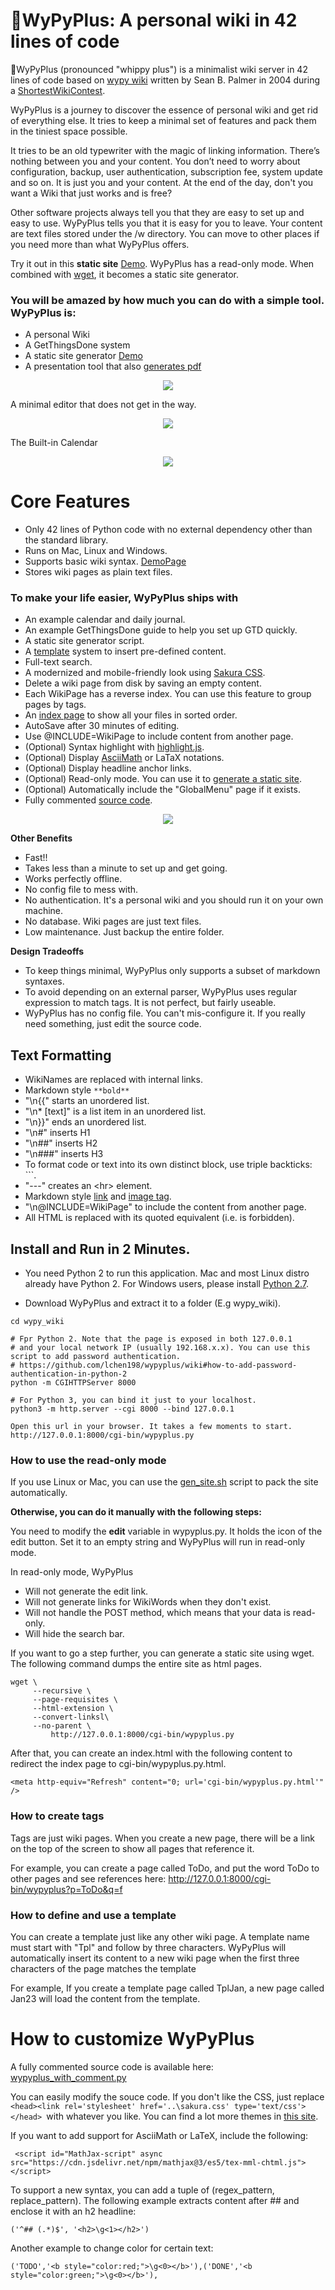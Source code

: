 # 🍦WyPyPlus: A personal wiki in 42 lines of code

🍦WyPyPlus (pronounced "whippy plus") is a minimalist wiki server in 42 lines of code based on [wypy wiki](http://infomesh.net/2003/wypy/) written by Sean B. Palmer in 2004 during a [ShortestWikiContest](http://wiki.c2.com/?ShortestWikiContest).

WyPyPlus is a journey to discover the essence of personal wiki and get rid of everything else. It tries to keep a minimal set of features and pack them in the tiniest space possible.

It tries to be an old typewriter with the magic of linking information. There’s nothing between you and your content. You don’t need to worry about configuration, backup, user authentication, subscription fee, system update and so on. It is just you and your content. At the end of the day, don't you want a Wiki that just works and is free?

Other software projects always tell you that they are easy to set up and easy to use. WyPyPlus tells you that it is easy for you to leave. Your content are text files stored under the /w directory. You can move to other places if you need more than what WyPyPlus offers.

Try it out in this **static site** [Demo](https://ctrl-c.club/~lchen/cgi-bin/wypyplus.py%3Fp=WyPyPlus.html). WyPyPlus has a read-only mode. When combined with [wget](https://www.gnu.org/software/wget/), it becomes a static site generator. 

### You will be amazed by how much you can do with a simple tool. WyPyPlus is:

* A personal Wiki
* A GetThingsDone system
* A static site generator [Demo](https://ctrl-c.club/~lchen/cgi-bin/wypyplus.py%3Fp=WyPyPlus.html)
* A presentation tool that also [generates pdf](https://github.com/lchen198/wypyplus/blob/main/example_hardcopy.pdf)

<p align="center">
<img src="example.png"> 
</p>
A minimal editor that does not get in the way.
<p align="center">
<img src="editor.png">
</p>
The Built-in Calendar 
<p align="center"><img src="calendar.png"></p>

# Core Features
* Only 42 lines of Python code with no external dependency other than the standard library.
* Runs on Mac, Linux and Windows.
* Supports basic wiki syntax. [DemoPage](https://github.com/lchen198/wypyplus/blob/main/w/DemoPage)
* Stores wiki pages as plain text files. 

### To make your life easier, WyPyPlus ships with
* An example calendar and daily journal.
* An example GetThingsDone guide to help you set up GTD quickly.
* A static site generator script.
* A [template](#how-to-define-and-use-a-template) system to insert pre-defined content.
* Full-text search.
* A modernized and mobile-friendly look using [Sakura CSS](https://github.com/oxalorg/sakura).
* Delete a wiki page from disk by saving an empty content.
* Each WikiPage has a reverse index. You can use this feature to group pages by tags.
* An [index page](http://127.0.0.1:8000/cgi-bin/wypyplus.py?p=All&q=f) to show all your files in sorted order.
* AutoSave after 30 minutes of editing.
* Use @INCLUDE=WikiPage to include content from another page.
* (Optional) Syntax highlight with [highlight.js](https://highlightjs.org).
* (Optional) Display [AsciiMath](http://asciimath.org) or LaTaX notations.
* (Optional) Display headline anchor links.
* (Optional) Read-only mode. You can use it to [generate a static site](#how-to-use-the-read-only-mode). 
* (Optional) Automatically include the "GlobalMenu" page if it exists.
* Fully commented [source code](https://github.com/lchen198/wypyplus/blob/main/cgi-bin/wypyplus_with_comment.py).

<p align="center">
<img src="example2.png">
</p>

**Other Benefits** 
* Fast!!
* Takes less than a minute to set up and get going.
* Works perfectly offline.
* No config file to mess with.
* No authentication. It's a personal wiki and you should run it on your own machine. 
* No database. Wiki pages are just text files.
* Low maintenance. Just backup the entire folder. 

**Design Tradeoffs**

* To keep things minimal, WyPyPlus only supports a subset of markdown syntaxes. 
* To avoid depending on an external parser, WyPyPlus uses regular expression to match tags. It is not perfect, but fairly useable. 
* WyPyPlus has no config file. You can't mis-configure it. If you really need something, just edit the source code.

## Text Formatting
* WikiNames are replaced with internal links.
* Markdown style ```**bold**```
* "\n{{" starts an unordered list.
* "\n* [text]" is a list item in an unordered list.
* "\n}}" ends an unordered list.
* "\n#" inserts H1
* "\n##" inserts H2
* "\n###" inserts H3
* To format code or text into its own distinct block, use triple backticks: \`\`\`.
* "---" creates an \<hr\> element.
* Markdown style [link](https://www.markdownguide.org/basic-syntax/#links) and [image tag](https://www.markdownguide.org/basic-syntax/#images-1).
* "\n@INCLUDE=WikiPage" to include the content from another page. 
* All HTML is replaced with its quoted equivalent (i.e. is forbidden).

## Install and Run in 2 Minutes.

* You need Python 2 to run this application. Mac and most Linux distro already have Python 2. For Windows users, please install [Python 2.7](https://www.python.org/download/releases/2.7/).

* Download WyPyPlus and extract it to a folder (E.g wypy_wiki).
```
cd wypy_wiki

# Fpr Python 2. Note that the page is exposed in both 127.0.0.1 
# and your local network IP (usually 192.168.x.x). You can use this script to add password authentication.
# https://github.com/lchen198/wypyplus/wiki#how-to-add-password-authentication-in-python-2
python -m CGIHTTPServer 8000 

# For Python 3, you can bind it just to your localhost.
python3 -m http.server --cgi 8000 --bind 127.0.0.1

Open this url in your browser. It takes a few moments to start.
http://127.0.0.1:8000/cgi-bin/wypyplus.py
```

### How to use the read-only mode

If you use Linux or Mac, you can use the [gen_site.sh](https://github.com/lchen198/wypyplus/blob/main/gen_static.sh) script to pack the site automatically.

**Otherwise, you can do it manually with the following steps:**

You need to modify the **edit** variable in wypyplus.py. It holds the icon of the edit button. Set it to an empty string and WyPyPlus will run in read-only mode.

In read-only mode, WyPyPlus

* Will not generate the edit link.
* Will not generate links for WikiWords when they don't exist.
* Will not handle the POST method, which means that your data is read-only.
* Will hide the search bar.

If you want to go a step further, you can generate a static site using wget. The following command dumps the entire site as html pages.
```
wget \
     --recursive \
     --page-requisites \
     --html-extension \
     --convert-linksl\
     --no-parent \
         http://127.0.0.1:8000/cgi-bin/wypyplus.py
```

After that, you can create an index.html with the following content to redirect the index page to cgi-bin/wypyplus.py.html.

```
<meta http-equiv="Refresh" content="0; url='cgi-bin/wypyplus.py.html'" />
```



### How to create tags
Tags are just wiki pages. When you create a new page, there will be a link on the top of the screen to show all pages that reference it. 

For example, you can create a page called ToDo, and put the word ToDo to other pages and see references here:
http://127.0.0.1:8000/cgi-bin/wypyplus?p=ToDo&q=f

### How to define and use a template
You can create a template just like any other wiki page. A template name must start with "Tpl" and follow by three characters. WyPyPlus will automatically insert its content to a new wiki page when the first three characters of the page matches the template

For example, If you create a template page called TplJan, a new page called Jan23 will load the content from the template. 

# How to customize WyPyPlus

A fully commented source code is available here:
[wypyplus_with_comment.py](https://github.com/lchen198/wypyplus/blob/main/cgi-bin/wypyplus_with_comment.py)

You can easily modify the souce code.  If you don't like the CSS, just replace ```<head><link rel='stylesheet' href='..\sakura.css' type='text/css'></head> ```with whatever you like. You can find a lot more themes in [this site](https://dohliam.github.io/dropin-minimal-css).

If you want to add support for AsciiMath or LaTeX, include the following:
```
 <script id="MathJax-script" async src="https://cdn.jsdelivr.net/npm/mathjax@3/es5/tex-mml-chtml.js"></script>
```

To support a new syntax, you can add a tuple of (regex_pattern, replace_pattern). The following example extracts content after ## and enclose it with an h2 headline: 
```
('^## (.*)$', '<h2>\g<1></h2>')
```

Another example to change color for certain text:
```
('TODO','<b style="color:red;">\g<0></b>'),('DONE','<b style="color:green;">\g<0></b>'),
```
